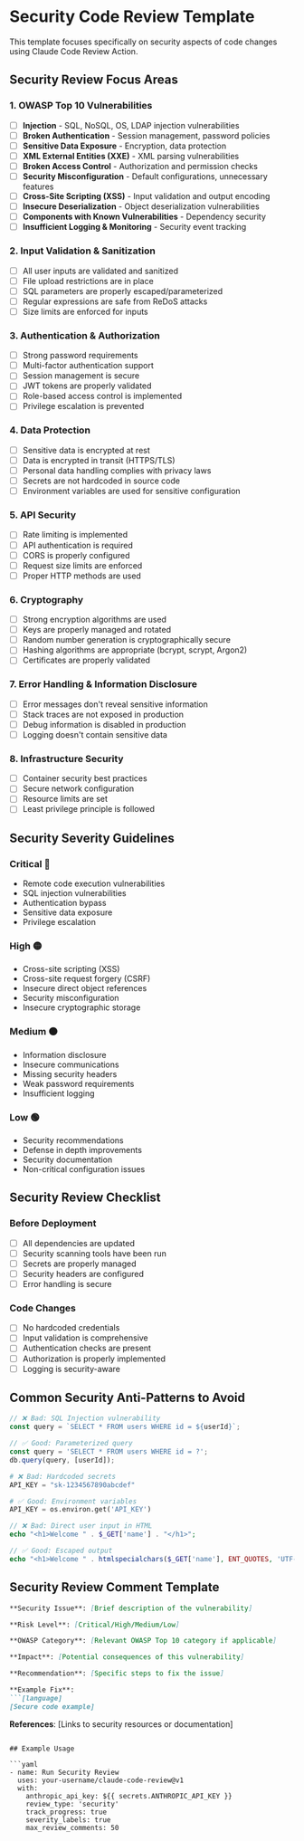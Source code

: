 # Security Code Review Template

This template focuses specifically on security aspects of code changes using Claude Code Review Action.

## Security Review Focus Areas

### 1. OWASP Top 10 Vulnerabilities
- [ ] **Injection** - SQL, NoSQL, OS, LDAP injection vulnerabilities
- [ ] **Broken Authentication** - Session management, password policies
- [ ] **Sensitive Data Exposure** - Encryption, data protection
- [ ] **XML External Entities (XXE)** - XML parsing vulnerabilities
- [ ] **Broken Access Control** - Authorization and permission checks
- [ ] **Security Misconfiguration** - Default configurations, unnecessary features
- [ ] **Cross-Site Scripting (XSS)** - Input validation and output encoding
- [ ] **Insecure Deserialization** - Object deserialization vulnerabilities
- [ ] **Components with Known Vulnerabilities** - Dependency security
- [ ] **Insufficient Logging & Monitoring** - Security event tracking

### 2. Input Validation & Sanitization
- [ ] All user inputs are validated and sanitized
- [ ] File upload restrictions are in place
- [ ] SQL parameters are properly escaped/parameterized
- [ ] Regular expressions are safe from ReDoS attacks
- [ ] Size limits are enforced for inputs

### 3. Authentication & Authorization
- [ ] Strong password requirements
- [ ] Multi-factor authentication support
- [ ] Session management is secure
- [ ] JWT tokens are properly validated
- [ ] Role-based access control is implemented
- [ ] Privilege escalation is prevented

### 4. Data Protection
- [ ] Sensitive data is encrypted at rest
- [ ] Data is encrypted in transit (HTTPS/TLS)
- [ ] Personal data handling complies with privacy laws
- [ ] Secrets are not hardcoded in source code
- [ ] Environment variables are used for sensitive configuration

### 5. API Security
- [ ] Rate limiting is implemented
- [ ] API authentication is required
- [ ] CORS is properly configured
- [ ] Request size limits are enforced
- [ ] Proper HTTP methods are used

### 6. Cryptography
- [ ] Strong encryption algorithms are used
- [ ] Keys are properly managed and rotated
- [ ] Random number generation is cryptographically secure
- [ ] Hashing algorithms are appropriate (bcrypt, scrypt, Argon2)
- [ ] Certificates are properly validated

### 7. Error Handling & Information Disclosure
- [ ] Error messages don't reveal sensitive information
- [ ] Stack traces are not exposed in production
- [ ] Debug information is disabled in production
- [ ] Logging doesn't contain sensitive data

### 8. Infrastructure Security
- [ ] Container security best practices
- [ ] Secure network configuration
- [ ] Resource limits are set
- [ ] Least privilege principle is followed

## Security Severity Guidelines

### Critical 🔴
- Remote code execution vulnerabilities
- SQL injection vulnerabilities
- Authentication bypass
- Sensitive data exposure
- Privilege escalation

### High 🟡
- Cross-site scripting (XSS)
- Cross-site request forgery (CSRF)
- Insecure direct object references
- Security misconfiguration
- Insecure cryptographic storage

### Medium 🟠
- Information disclosure
- Insecure communications
- Missing security headers
- Weak password requirements
- Insufficient logging

### Low 🟢
- Security recommendations
- Defense in depth improvements
- Security documentation
- Non-critical configuration issues

## Security Review Checklist

### Before Deployment
- [ ] All dependencies are updated
- [ ] Security scanning tools have been run
- [ ] Secrets are properly managed
- [ ] Security headers are configured
- [ ] Error handling is secure

### Code Changes
- [ ] No hardcoded credentials
- [ ] Input validation is comprehensive
- [ ] Authentication checks are present
- [ ] Authorization is properly implemented
- [ ] Logging is security-aware

## Common Security Anti-Patterns to Avoid

```javascript
// ❌ Bad: SQL Injection vulnerability
const query = `SELECT * FROM users WHERE id = ${userId}`;

// ✅ Good: Parameterized query
const query = 'SELECT * FROM users WHERE id = ?';
db.query(query, [userId]);
```

```python
# ❌ Bad: Hardcoded secrets
API_KEY = "sk-1234567890abcdef"

# ✅ Good: Environment variables
API_KEY = os.environ.get('API_KEY')
```

```php
// ❌ Bad: Direct user input in HTML
echo "<h1>Welcome " . $_GET['name'] . "</h1>";

// ✅ Good: Escaped output
echo "<h1>Welcome " . htmlspecialchars($_GET['name'], ENT_QUOTES, 'UTF-8') . "</h1>";
```

## Security Review Comment Template

```markdown
**Security Issue**: [Brief description of the vulnerability]

**Risk Level**: [Critical/High/Medium/Low]

**OWASP Category**: [Relevant OWASP Top 10 category if applicable]

**Impact**: [Potential consequences of this vulnerability]

**Recommendation**: [Specific steps to fix the issue]

**Example Fix**: 
```[language]
[Secure code example]
```

**References**: [Links to security resources or documentation]
```

## Example Usage

```yaml
- name: Run Security Review
  uses: your-username/claude-code-review@v1
  with:
    anthropic_api_key: ${{ secrets.ANTHROPIC_API_KEY }}
    review_type: 'security'
    track_progress: true
    severity_labels: true
    max_review_comments: 50
```
